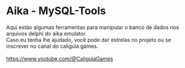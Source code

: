 # Aika - MySQL-Tools

Aqui estão algumas ferramentas para manipular o banco de dados nos arquivos delphi do aika emulator.<br>
Caso eu tenha lhe ajudado, você pode dar estrelas no projeto ou se inscrever no canal do caligula games.<br>
<br>https://www.youtube.com/@CaligulaGames